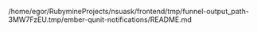 /home/egor/RubymineProjects/nsuask/frontend/tmp/funnel-output_path-3MW7FzEU.tmp/ember-qunit-notifications/README.md